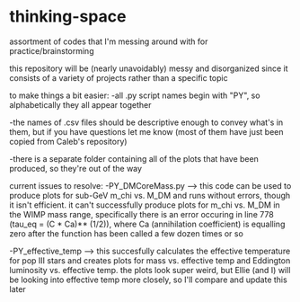 # thinking-space
assortment of codes that I'm messing around with for practice/brainstorming


this repository will be (nearly unavoidably) messy and disorganized since it consists of a variety of projects rather than a specific topic

to make things a bit easier:
-all .py script names begin with "PY", so alphabetically they all appear together

-the names of .csv files should be descriptive enough to convey what's in them, but if you have questions let me know (most of them have just been copied from Caleb's repository)

-there is a separate folder containing all of the plots that have been produced, so they're out of the way



current issues to resolve:
-PY_DMCoreMass.py --> this code can be used to produce plots for sub-GeV m_chi vs. M_DM and runs without errors, though it isn't efficient. it can't successfully produce plots for m_chi vs. M_DM in the WIMP mass range, specifically there is an error occuring in line 778 (tau_eq = (C * Ca)** (1/2)), where Ca (annihilation coefficient) is equalling zero after the function has been called a few dozen times or so

-PY_effective_temp --> this succesfully calculates the effective temperature for pop III stars and creates plots for mass vs. effective temp and Eddington luminosity vs. effective temp. the plots look super weird, but Ellie (and I) will be looking into effective temp more closely, so I'll compare and update this later

